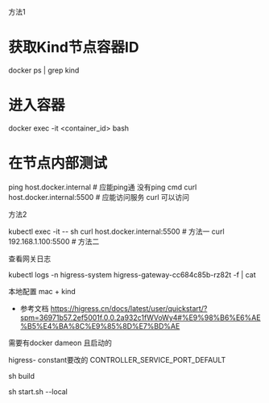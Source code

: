 
方法1

# 获取Kind节点容器ID
docker ps | grep kind

# 进入容器
docker exec -it <container_id> bash

# 在节点内部测试
ping host.docker.internal      # 应能ping通
没有ping cmd
curl host.docker.internal:5500 # 应能访问服务
curl 可以访问


方法2

kubectl exec -it <pod-name> -- sh
curl host.docker.internal:5500  # 方法一
curl 192.168.1.100:5500        # 方法二



查看网关日志

kubectl logs -n higress-system higress-gateway-cc684c85b-rz82t -f | cat



本地配置 mac + kind
- 参考文档 https://higress.cn/docs/latest/user/quickstart/?spm=36971b57.2ef5001f.0.0.2a932c1fWVoWy4#%E9%98%B6%E6%AE%B5%E4%BA%8C%E9%85%8D%E7%BD%AE


需要有docker dameon 且启动的


higress- constant要改的 CONTROLLER_SERVICE_PORT_DEFAULT

sh build

sh start.sh --local